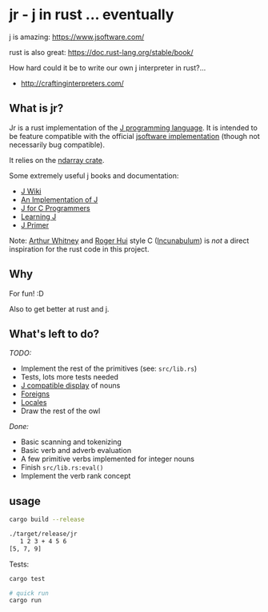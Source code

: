 # jr - j in rust ... eventually

j is amazing: https://www.jsoftware.com/

rust is also great: https://doc.rust-lang.org/stable/book/

How hard could it be to write our own j interpreter in rust?...

* http://craftinginterpreters.com/


## What is jr?

Jr is a rust implementation of the [J programming language](https://www.jsoftware.com/).
It is intended to be feature compatible with the official [jsoftware implementation](https://github.com/jsoftware/jsource) (though not necessarily bug compatible).

It relies on the [ndarray crate](https://docs.rs/ndarray/latest/ndarray/).

Some extremely useful j books and documentation:

* [J Wiki](https://code.jsoftware.com/wiki/Main_Page)
* [An Implementation of J](https://www.jsoftware.com/ioj/ioj.htm)
* [J for C Programmers](https://www.jsoftware.com/help/jforc/contents.htm)
* [Learning J](https://www.jsoftware.com/help/learning/contents.htm)
* [J Primer](https://www.jsoftware.com/help/primer/contents.htm)

Note: [Arthur Whitney](https://aplwiki.com/wiki/Arthur_Whitney) and [Roger Hui](https://aplwiki.com/wiki/Roger_Hui) style C ([Incunabulum](https://code.jsoftware.com/wiki/Essays/Incunabulum)) is _not_ a direct inspiration for the rust code in this project.

## Why

For fun! :D

Also to get better at rust and j.

## What's left to do?

_TODO:_

* Implement the rest of the primitives (see: `src/lib.rs`)
* Tests, lots more tests needed
* [J compatible display](https://www.jsoftware.com/ioj/iojDisp.htm) of nouns
* [Foreigns](https://code.jsoftware.com/wiki/Vocabulary/Foreigns)
* [Locales](https://code.jsoftware.com/wiki/Vocabulary/Locales)
* Draw the rest of the owl


_Done:_

* Basic scanning and tokenizing
* Basic verb and adverb evaluation
* A few primitive verbs implemented for integer nouns
* Finish `src/lib.rs:eval()`
* Implement the verb rank concept


## usage

``` sh
cargo build --release

./target/release/jr
   1 2 3 + 4 5 6
[5, 7, 9]
```

Tests:

``` sh
cargo test

# quick run
cargo run
```
